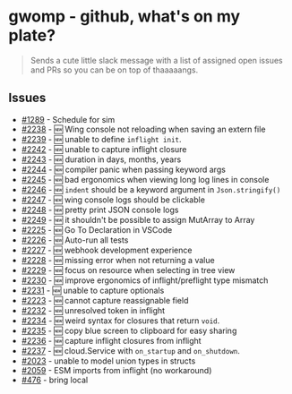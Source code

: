 # gwomp - github, what's on my plate?

> Sends a cute little slack message with a list of assigned open issues and PRs so you can be on top
> of thaaaaangs.

## Issues

- [#1289](https://github.com/winglang/wing/issues/1289) - Schedule for sim
- [#2238](https://github.com/winglang/wing/issues/2238) - :new: Wing console not reloading when saving an extern file
- [#2239](https://github.com/winglang/wing/issues/2239) - :new: unable to define `inflight init`.
- [#2242](https://github.com/winglang/wing/issues/2242) - :new: unable to capture inflight closure
- [#2243](https://github.com/winglang/wing/issues/2243) - :new: duration in days, months, years
- [#2244](https://github.com/winglang/wing/issues/2244) - :new: compiler panic when passing keyword args
- [#2245](https://github.com/winglang/wing/issues/2245) - :new: bad ergonomics when viewing long log lines in console
- [#2246](https://github.com/winglang/wing/issues/2246) - :new: `indent` should be a keyword argument in `Json.stringify()` 
- [#2247](https://github.com/winglang/wing/issues/2247) - :new: wing console logs should be clickable
- [#2248](https://github.com/winglang/wing/issues/2248) - :new: pretty print JSON console logs
- [#2249](https://github.com/winglang/wing/issues/2249) - :new: it shouldn't be possible to assign MutArray to Array
- [#2225](https://github.com/winglang/wing/issues/2225) - :new: Go To Declaration in VSCode
- [#2226](https://github.com/winglang/wing/issues/2226) - :new: Auto-run all tests
- [#2227](https://github.com/winglang/wing/issues/2227) - :new: webhook development experience
- [#2228](https://github.com/winglang/wing/issues/2228) - :new: missing error when not returning a value
- [#2229](https://github.com/winglang/wing/issues/2229) - :new: focus on resource when selecting in tree view
- [#2230](https://github.com/winglang/wing/issues/2230) - :new: improve ergonomics of inflight/preflight type mismatch
- [#2231](https://github.com/winglang/wing/issues/2231) - :new: unable to capture optionals
- [#2223](https://github.com/winglang/wing/issues/2233) - :new: cannot capture reassignable field
- [#2232](https://github.com/winglang/wing/issues/2232) - :new: unresolved token in inflight
- [#2234](https://github.com/winglang/wing/issues/2234) - :new: weird syntax for closures that return `void`.
- [#2235](https://github.com/winglang/wing/issues/2235) - :new: copy blue screen to clipboard for easy sharing
- [#2236](https://github.com/winglang/wing/issues/2236) - :new: capture inflight closures from inflight
- [#2237](https://github.com/winglang/wing/issues/2237) - :new: cloud.Service with `on_startup` and `on_shutdown`.
- [#2023](https://github.com/winglang/wing/issues/2023) - unable to model union types in structs
- [#2059](https://github.com/winglang/wing/issues/2059) - ESM imports from inflight (no workaround)
- [#476](https://github.com/winglang/wing/issues/476) - bring local
